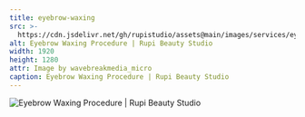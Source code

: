 ```yaml
---
title: eyebrow-waxing
src: >-
  https://cdn.jsdelivr.net/gh/rupistudio/assets@main/images/services/eyebrow-waxing.webp
alt: Eyebrow Waxing Procedure | Rupi Beauty Studio
width: 1920
height: 1280
attr: Image by wavebreakmedia_micro
caption: Eyebrow Waxing Procedure | Rupi Beauty Studio
---
```


![Eyebrow Waxing Procedure | Rupi Beauty Studio](https://cdn.jsdelivr.net/gh/rupistudio/assets@main/images/services/eyebrow-waxing.webp "Eyebrow Waxing Procedure | Rupi Beauty Studio")
